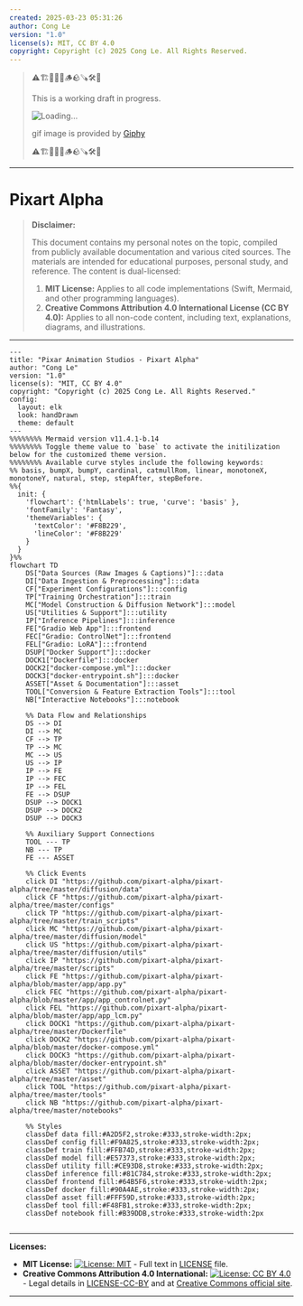 ```yaml
---
created: 2025-03-23 05:31:26
author: Cong Le
version: "1.0"
license(s): MIT, CC BY 4.0
copyright: Copyright (c) 2025 Cong Le. All Rights Reserved.
---
```



> ⚠️🏗️🚧🦺🧱🪵🪨🪚🛠️👷
> 
> This is a working draft in progress.
> 
> ![Loading...](https://media1.giphy.com/media/v1.Y2lkPTc5MGI3NjExN2JuMXViZHFyZzFmc24ydHcwbTVvN212MXFmbmdlaHZuYnVzNGplbiZlcD12MV9pbnRlcm5hbF9naWZfYnlfaWQmY3Q9Zw/a7Y6lravckuKA/giphy.gif)
> 
> gif image is provided by [Giphy](https://giphy.com)
> 
> ⚠️🏗️🚧🦺🧱🪵🪨🪚🛠️👷

----


# Pixart Alpha
> **Disclaimer:**
>
> This document contains my personal notes on the topic,
> compiled from publicly available documentation and various cited sources.
> The materials are intended for educational purposes, personal study, and reference.
> The content is dual-licensed:
> 1. **MIT License:** Applies to all code implementations (Swift, Mermaid, and other programming languages).
> 2. **Creative Commons Attribution 4.0 International License (CC BY 4.0):** Applies to all non-code content, including text, explanations, diagrams, and illustrations.
---



```mermaid
---
title: "Pixar Animation Studios - Pixart Alpha"
author: "Cong Le"
version: "1.0"
license(s): "MIT, CC BY 4.0"
copyright: "Copyright (c) 2025 Cong Le. All Rights Reserved."
config:
  layout: elk
  look: handDrawn
  theme: default
---
%%%%%%%% Mermaid version v11.4.1-b.14
%%%%%%%% Toggle theme value to `base` to activate the initilization below for the customized theme version.
%%%%%%%% Available curve styles include the following keywords:
%% basis, bumpX, bumpY, cardinal, catmullRom, linear, monotoneX, monotoneY, natural, step, stepAfter, stepBefore.
%%{
  init: {
    'flowchart': {'htmlLabels': true, 'curve': 'basis' },
    'fontFamily': 'Fantasy',
    'themeVariables': {
      'textColor': '#F8B229',
      'lineColor': '#F8B229'
    }
  }
}%%
flowchart TD
    DS["Data Sources (Raw Images & Captions)"]:::data
    DI["Data Ingestion & Preprocessing"]:::data
    CF["Experiment Configurations"]:::config
    TP["Training Orchestration"]:::train
    MC["Model Construction & Diffusion Network"]:::model
    US["Utilities & Support"]:::utility
    IP["Inference Pipelines"]:::inference
    FE["Gradio Web App"]:::frontend
    FEC["Gradio: ControlNet"]:::frontend
    FEL["Gradio: LoRA"]:::frontend
    DSUP["Docker Support"]:::docker
    DOCK1["Dockerfile"]:::docker
    DOCK2["docker-compose.yml"]:::docker
    DOCK3["docker-entrypoint.sh"]:::docker
    ASSET["Asset & Documentation"]:::asset
    TOOL["Conversion & Feature Extraction Tools"]:::tool
    NB["Interactive Notebooks"]:::notebook

    %% Data Flow and Relationships
    DS --> DI
    DI --> MC
    CF --> TP
    TP --> MC
    MC --> US
    US --> IP
    IP --> FE
    IP --> FEC
    IP --> FEL
    FE --> DSUP
    DSUP --> DOCK1
    DSUP --> DOCK2
    DSUP --> DOCK3

    %% Auxiliary Support Connections
    TOOL --- TP
    NB --- TP
    FE --- ASSET

    %% Click Events
    click DI "https://github.com/pixart-alpha/pixart-alpha/tree/master/diffusion/data"
    click CF "https://github.com/pixart-alpha/pixart-alpha/tree/master/configs"
    click TP "https://github.com/pixart-alpha/pixart-alpha/tree/master/train_scripts"
    click MC "https://github.com/pixart-alpha/pixart-alpha/tree/master/diffusion/model"
    click US "https://github.com/pixart-alpha/pixart-alpha/tree/master/diffusion/utils"
    click IP "https://github.com/pixart-alpha/pixart-alpha/tree/master/scripts"
    click FE "https://github.com/pixart-alpha/pixart-alpha/blob/master/app/app.py"
    click FEC "https://github.com/pixart-alpha/pixart-alpha/blob/master/app/app_controlnet.py"
    click FEL "https://github.com/pixart-alpha/pixart-alpha/blob/master/app/app_lcm.py"
    click DOCK1 "https://github.com/pixart-alpha/pixart-alpha/tree/master/Dockerfile"
    click DOCK2 "https://github.com/pixart-alpha/pixart-alpha/blob/master/docker-compose.yml"
    click DOCK3 "https://github.com/pixart-alpha/pixart-alpha/blob/master/docker-entrypoint.sh"
    click ASSET "https://github.com/pixart-alpha/pixart-alpha/tree/master/asset"
    click TOOL "https://github.com/pixart-alpha/pixart-alpha/tree/master/tools"
    click NB "https://github.com/pixart-alpha/pixart-alpha/tree/master/notebooks"

    %% Styles
    classDef data fill:#A2D5F2,stroke:#333,stroke-width:2px;
    classDef config fill:#F9A825,stroke:#333,stroke-width:2px;
    classDef train fill:#FFB74D,stroke:#333,stroke-width:2px;
    classDef model fill:#E57373,stroke:#333,stroke-width:2px;
    classDef utility fill:#CE93D8,stroke:#333,stroke-width:2px;
    classDef inference fill:#81C784,stroke:#333,stroke-width:2px;
    classDef frontend fill:#64B5F6,stroke:#333,stroke-width:2px;
    classDef docker fill:#90A4AE,stroke:#333,stroke-width:2px;
    classDef asset fill:#FFF59D,stroke:#333,stroke-width:2px;
    classDef tool fill:#F48FB1,stroke:#333,stroke-width:2px;
    classDef notebook fill:#B39DDB,stroke:#333,stroke-width:2px
    
```




---
**Licenses:**

- **MIT License:**  [![License: MIT](https://img.shields.io/badge/License-MIT-yellow.svg)](LICENSE) - Full text in [LICENSE](LICENSE) file.
- **Creative Commons Attribution 4.0 International:** [![License: CC BY 4.0](https://licensebuttons.net/l/by/4.0/88x31.png)](LICENSE-CC-BY) - Legal details in [LICENSE-CC-BY](LICENSE-CC-BY) and at [Creative Commons official site](http://creativecommons.org/licenses/by/4.0/).

---
